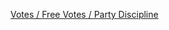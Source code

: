 

[Votes / Free Votes / Party Discipline](https://bdp.parl.ca/sites/PublicWebsite/default/en_CA/ResearchPublications/201826E)
